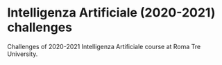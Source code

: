 # Intelligenza Artificiale (2020-2021) challenges
 Challenges of 2020-2021 Intelligenza Artificiale course at Roma Tre University.
